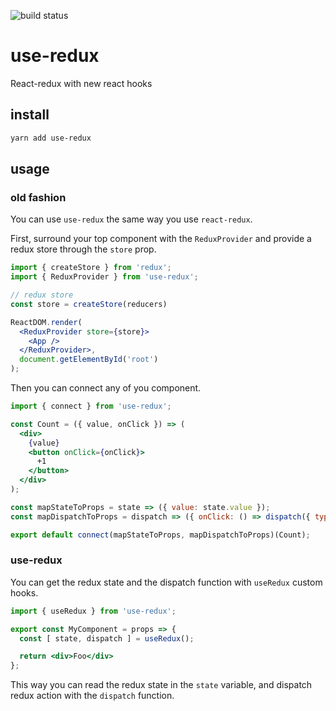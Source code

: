 ![build status](https://travis-ci.org/flepretre/use-redux.svg)
# use-redux

React-redux with new react hooks

## install

```sh
yarn add use-redux
```

## usage

### old fashion
You can use `use-redux` the same way you use `react-redux`.

First, surround your top component with the `ReduxProvider` and provide a redux store through the `store` prop.
```jsx
import { createStore } from 'redux';
import { ReduxProvider } from 'use-redux';

// redux store
const store = createStore(reducers)

ReactDOM.render(
  <ReduxProvider store={store}>
    <App />
  </ReduxProvider>,
  document.getElementById('root')
);
```

Then you can connect any of you component.

```jsx
import { connect } from 'use-redux';

const Count = ({ value, onClick }) => (
  <div>
    {value}
    <button onClick={onClick}>
      +1
    </button>
  </div>
);

const mapStateToProps = state => ({ value: state.value });
const mapDispatchToProps = dispatch => ({ onClick: () => dispatch({ type: 'INCREMENT' }) });

export default connect(mapStateToProps, mapDispatchToProps)(Count);
```

### use-redux
You can get the redux state and the dispatch function with `useRedux` custom hooks.

```jsx
import { useRedux } from 'use-redux';

export const MyComponent = props => {
  const [ state, dispatch ] = useRedux();

  return <div>Foo</div>
};
```
This way you can read the redux state in the `state` variable, and dispatch redux action with the `dispatch` function.

